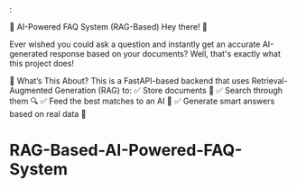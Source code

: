 :

🚀 AI-Powered FAQ System (RAG-Based)
Hey there! 👋

Ever wished you could ask a question and instantly get an accurate AI-generated response based on your documents? Well, that's exactly what this project does!

🎯 What’s This About?
This is a FastAPI-based backend that uses Retrieval-Augmented Generation (RAG) to:
✅ Store documents 📂
✅ Search through them 🔍
✅ Feed the best matches to an AI 🤖
✅ Generate smart answers based on real data 🧠

# RAG-Based-AI-Powered-FAQ-System
